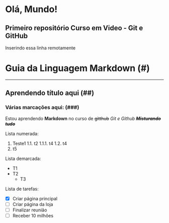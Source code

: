 # Olá, Mundo!
 ## Primeiro repositório Curso em Video - Git e GitHub
 Inserindo essa linha remotamente
 

# Guia da Linguagem Markdown  (#)
---
## Aprendendo título aqui  (##)
### Várias marcações aqui:  (###)
Estou aprendendo **Markdown** no curso de ~~gitthub~~ *Git e Github*
~~**_Misturando tudo_**~~

Lista numerada:
1. Teste1
   1.1. t2
      1.1.1. t4
   1.2. t4
2. t5

Lista demarcada:
* T1
* T2
   * T3

Lista de tarefas: 

- [x] Criar página principal
- [ ] Criar página da loja
- [ ] Finalizar reunião 
- [ ] Receber 10 milhôes
